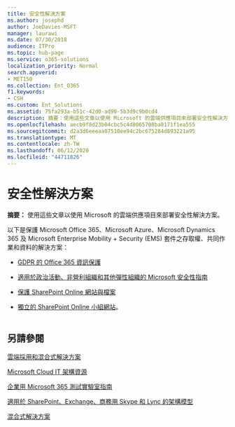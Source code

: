 ```yaml
---
title: 安全性解決方案
ms.author: josephd
author: JoeDavies-MSFT
manager: laurawi
ms.date: 07/30/2018
audience: ITPro
ms.topic: hub-page
ms.service: o365-solutions
localization_priority: Normal
search.appverid:
- MET150
ms.collection: Ent_O365
f1.keywords:
- CSH
ms.custom: Ent_Solutions
ms.assetid: 75fa293a-b51c-42d0-ad90-5b3d9c9b0cd4
description: 摘要：使用這些文章以使用 Microsoft 的雲端供應項目來部署安全性解決方案。
ms.openlocfilehash: aecb9f8d23b04cbc5c4d8065708ba8171f1ea555
ms.sourcegitcommit: d2a3d6eeeaa07510ee94c2bc675284d893221a95
ms.translationtype: MT
ms.contentlocale: zh-TW
ms.lasthandoff: 06/12/2020
ms.locfileid: "44711826"
---
```

# <a name="security-solutions"></a>安全性解決方案

 **摘要：** 使用這些文章以使用 Microsoft 的雲端供應項目來部署安全性解決方案。
  
以下是保護 Microsoft Office 365、Microsoft Azure、Microsoft Dynamics 365 及 Microsoft Enterprise Mobility + Security (EMS) 套件之存取權、共同作業和資料的解決方案：

- [GDPR 的 Office 365 資訊保護](office-365-information-protection-for-gdpr.md)
  
- [適用於政治活動、非營利組織和其他彈性組織的 Microsoft 安全性指南](microsoft-security-guidance-for-political-campaigns-nonprofits-and-other-agile-o.md)
    
- [保護 SharePoint Online 網站與檔案](secure-sharepoint-online-sites-and-files.md)
    
- [獨立的 SharePoint Online 小組網站](isolated-sharepoint-online-team-sites.md)。
<br/><br/>
    
## <a name="see-also"></a>另請參閱

[雲端採用和混合式解決方案](cloud-adoption-and-hybrid-solutions.yml)
  
[Microsoft Cloud IT 架構資源](microsoft-cloud-it-architecture-resources.md)
  
[企業用 Microsoft 365 測試實驗室指南](https://docs.microsoft.com/microsoft-365/enterprise/m365-enterprise-test-lab-guides)
  
[適用於 SharePoint、Exchange、商務用 Skype 和 Lync 的架構模型](architectural-models-for-sharepoint-exchange-skype-for-business-and-lync.md)
  
[混合式解決方案](hybrid-solutions.md)


